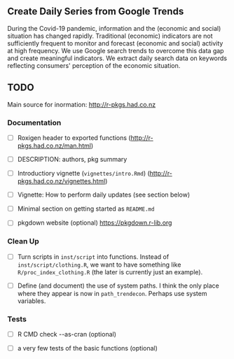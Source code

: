 ## Create Daily Series from Google Trends

During the Covid-19 pandemic, information and the (economic and social) situation has changed rapidly. Traditional (economic) indicators are not sufficiently frequent to monitor and forecast (economic and social) activity at high frequency. We use Google search trends to overcome this data gap and create meaningful indicators. We extract daily search data on keywords reflecting consumers' perception of the economic situation.


## TODO


Main source for inormation: http://r-pkgs.had.co.nz

### Documentation

- [ ] Roxigen header to exported functions (http://r-pkgs.had.co.nz/man.html)

- [ ] DESCRIPTION: authors, pkg summary

- [ ] Introductiory vignette (`vignettes/intro.Rmd`) (http://r-pkgs.had.co.nz/vignettes.html)

- [ ] Vignette: How to perform daily updates (see section below)

- [ ] Minimal section on getting started as `README.md`

- [ ] pkgdown website (optional) https://pkgdown.r-lib.org


### Clean Up

- [ ] Turn scripts in `inst/script` into functions. Instead of `inst/script/clothing.R`, we want to have something like `R/proc_index_clothing.R` (the later is currently just an example).

- [ ] Define (and document) the use of system paths. I think the only place where they appear is now in `path_trendecon`. Perhaps use system variables.


### Tests

- [ ] R CMD check --as-cran (optional)

- [ ] a very few tests of the basic functions (optional)



